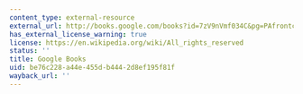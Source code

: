 ```yaml
---
content_type: external-resource
external_url: http://books.google.com/books?id=7zV9nVmf034C&pg=PAfrontcover
has_external_license_warning: true
license: https://en.wikipedia.org/wiki/All_rights_reserved
status: ''
title: Google Books
uid: be76c228-a44e-455d-b444-2d8ef195f81f
wayback_url: ''
---
```

